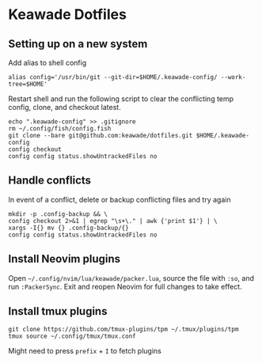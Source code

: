 # Keawade Dotfiles

## Setting up on a new system

Add alias to shell config

```shell
alias config='/usr/bin/git --git-dir=$HOME/.keawade-config/ --work-tree=$HOME'
```

Restart shell and run the following script to clear the conflicting temp config,
clone, and checkout latest.

```shell
echo ".keawade-config" >> .gitignore
rm ~/.config/fish/config.fish
git clone --bare git@github.com:keawade/dotfiles.git $HOME/.keawade-config
config checkout
config config status.showUntrackedFiles no
```

## Handle conflicts

In event of a conflict, delete or backup conflicting files and try again

```shell
mkdir -p .config-backup && \
config checkout 2>&1 | egrep "\s+\." | awk {'print $1'} | \
xargs -I{} mv {} .config-backup/{}
config config status.showUntrackedFiles no
```

## Install Neovim plugins

Open `~/.config/nvim/lua/keawade/packer.lua`, source the file with `:so`, and
run `:PackerSync`. Exit and reopen Neovim for full changes to take effect.

## Install tmux plugins

```
git clone https://github.com/tmux-plugins/tpm ~/.tmux/plugins/tpm
tmux source ~/.config/tmux/tmux.conf
```

Might need to press `prefix` + `I` to fetch plugins

